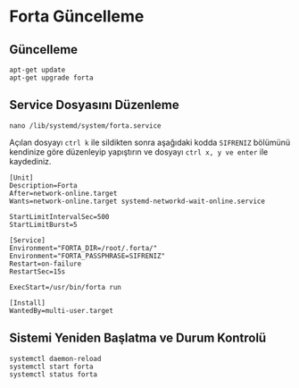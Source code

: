 # Forta Güncelleme

## Güncelleme
```shell
apt-get update
apt-get upgrade forta
```

## Service Dosyasını Düzenleme
```shell
nano /lib/systemd/system/forta.service   
```
Açılan dosyayı `ctrl k` ile sildikten sonra aşağıdaki kodda `SIFRENIZ` bölümünü kendinize göre düzenleyip yapıştırın ve dosyayı `ctrl x, y ve enter` ile kaydediniz. 

```shell
[Unit]
Description=Forta
After=network-online.target
Wants=network-online.target systemd-networkd-wait-online.service

StartLimitIntervalSec=500
StartLimitBurst=5

[Service]
Environment="FORTA_DIR=/root/.forta/"
Environment="FORTA_PASSPHRASE=SIFRENIZ"
Restart=on-failure
RestartSec=15s

ExecStart=/usr/bin/forta run

[Install]
WantedBy=multi-user.target

```

## Sistemi Yeniden Başlatma ve Durum Kontrolü
```shell
systemctl daemon-reload 
systemctl start forta 
systemctl status forta
```
